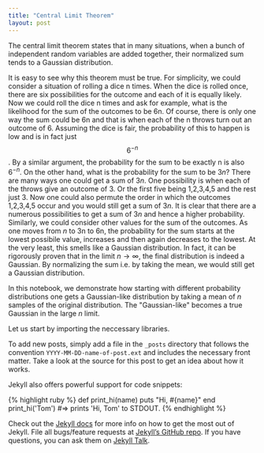 ```yaml
---
title: "Central Limit Theorem"
layout: post
---
```


The central limit theorem states that in many situations, when a bunch of independent random variables are added together, their normalized sum tends to a Gaussian distribution. 

<!--- h<sub>&theta;</sub>(x) = &theta;<sub>o</sub> x + &theta;<sub>1</sub>x --->

It is easy to see why this theorem must be true. For simplicity, we could consider a situation of rolling a dice n times. When the dice is rolled once, there are six possibilities for the outcome and each of it is equally likely. Now we could roll the dice n times and ask for example, what is the likelihood for the sum of the outcomes to be 6n. Of course, there is only one way the sum could be 6n and that is when each of the n throws turn out an outcome of 6. Assuming the dice is fair, the probability of this to happen is low and is in fact just $$6^{-n}$$. By a similar argument, the probability for the sum to be exactly n is also $6^{-n}$. On the other hand, what is the probability for the sum to be $3n$? There are many ways one could get a sum of $3n$. One possibility is when each of the throws give an outcome of 3. Or the first five being 1,2,3,4,5 and the rest just 3. Now one could also permute the order in which the outcomes 1,2,3,4,5 occur and you would still get a sum of $3n$. It is clear that there are a numerous possibilities to get a sum of $3n$ and hence a higher probability. Similarly, we could consider other values for the sum of the outcomes. As one moves from $n$ to 3n to 6n, the probability for the sum starts at the lowest possibile value, increases and then again decreases to the lowest. At the very least, this smells like a Gaussian distribution. In fact, it can be rigorously proven that in the limit $n\rightarrow\infty$, the final distribution is indeed a Gaussian. By normalizing the sum i.e. by taking the mean, we would still get a Gaussian distribution.

In this notebook, we demonstrate how starting with different probability distributions one gets a Gaussian-like distribution by taking a mean of $n$ samples of the original distribution. The "Gaussian-like" becomes a true Gaussian in the large $n$ limit.

Let us start by importing the neccessary libraries.


To add new posts, simply add a file in the `_posts` directory that follows the convention `YYYY-MM-DD-name-of-post.ext` and includes the necessary front matter. Take a look at the source for this post to get an idea about how it works.

Jekyll also offers powerful support for code snippets:

{% highlight ruby %}
def print_hi(name)
  puts "Hi, #{name}"
end
print_hi('Tom')
#=> prints 'Hi, Tom' to STDOUT.
{% endhighlight %}

Check out the [Jekyll docs][jekyll-docs] for more info on how to get the most out of Jekyll. File all bugs/feature requests at [Jekyll’s GitHub repo][jekyll-gh]. If you have questions, you can ask them on [Jekyll Talk][jekyll-talk].

[jekyll-docs]: http://jekyllrb.com/docs/home
[jekyll-gh]:   https://github.com/jekyll/jekyll
[jekyll-talk]: https://talk.jekyllrb.com/
